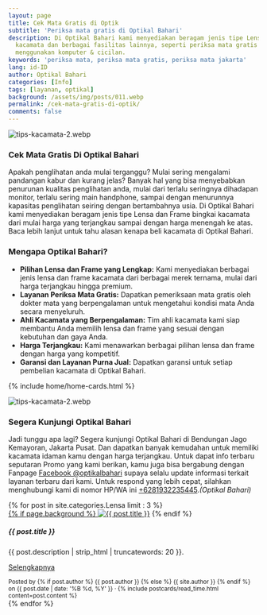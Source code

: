 ```yaml
---
layout: page
title: Cek Mata Gratis di Optik
subtitle: 'Periksa mata gratis di Optikal Bahari'
description: Di Optikal Bahari kami menyediakan beragam jenis tipe Lensa dan Frame bingkai
  kacamata dan berbagai fasilitas lainnya, seperti periksa mata gratis
  menggunakan komputer & cicilan.
keywords: 'periksa mata, periksa mata gratis, periksa mata jakarta'
lang: id-ID
author: Optikal Bahari
categories: [Info]
tags: [layanan, optikal]
background: /assets/img/posts/011.webp
permalink: /cek-mata-gratis-di-optik/
comments: false
---
```


<div class="card shadow p-3 mb-5 bg-white rounded">
    <img src="{{"/assets/img/posts/periksa-mata/periksa-mata-gratis-optikal-bahari-5.webp" | relative_url }}"
    class="card-img-top" alt="tips-kacamata-2.webp">
    <div class="card-body">
        <h3 class="card-title">
            Cek Mata Gratis Di Optikal Bahari
        </h3>
        <p class="card-text text-left">
            Apakah penglihatan anda mulai terganggu? Mulai sering mengalami pandangan kabur dan kurang jelas? Banyak hal yang bisa menyebabkan penurunan kualitas penglihatan anda, mulai dari terlalu seringnya dihadapan monitor, terlalu sering main handphone, sampai dengan menurunnya kapasitas penglihatan seiring dengan bertambahnya usia. Di Optikal Bahari kami menyediakan beragam jenis tipe Lensa dan Frame bingkai kacamata dari mulai harga yang terjangkau sampai dengan harga menengah ke atas. Baca lebih lanjut untuk tahu alasan kenapa beli kacamata di Optikal Bahari.
        </p>
        <h3 class="card-title">
            Mengapa Optikal Bahari?
        </h3>
        <ul>
            <li>
                <strong>Pilihan Lensa dan Frame yang Lengkap:</strong> Kami menyediakan berbagai jenis lensa dan frame kacamata dari berbagai merek ternama, mulai dari harga terjangkau hingga premium.
            </li>
            <li>
                <strong>Layanan Periksa Mata Gratis:</strong> Dapatkan pemeriksaan mata gratis oleh dokter mata yang berpengalaman untuk mengetahui kondisi mata Anda secara menyeluruh.
            </li>
            <li>
                <strong>Ahli Kacamata yang Berpengalaman:</strong> Tim ahli kacamata kami siap membantu Anda memilih lensa dan frame yang sesuai dengan kebutuhan dan gaya Anda.
            </li>
            <li>
                <strong>Harga Terjangkau:</strong> Kami menawarkan berbagai pilihan lensa dan frame dengan harga yang kompetitif.
            </li>
            <li>
                <strong>Garansi dan Layanan Purna Jual:</strong> Dapatkan garansi untuk setiap pembelian kacamata di Optikal Bahari.
            </li>
        </ul>
    </div>
</div>

{% include home/home-cards.html %}

<div class="card-deck mb-3">
    <div class="card shadow p-3 mb-5 bg-white rounded">
		  <img src="{{"/assets/img/posts/periksa-mata/periksa-mata-gratis-optikal-bahari-9.webp" | relative_url }}"
          class="card-img-top"
          title="periksa-mata-gratis-optikal-bahari"
          alt="tips-kacamata-2.webp">
        <div class="card-body">
            <h3 class="card-title">
                Segera Kunjungi Optikal Bahari
            </h3>
            <p class="card-text text-left">
                Jadi tunggu apa lagi? Segera kunjungi Optikal Bahari di Bendungan Jago Kemayoran, Jakarta Pusat. Dan dapatkan banyak kemudahan untuk memiliki kacamata idaman kamu dengan harga terjangkau. Untuk dapat info terbaru seputaran Promo yang kami berikan, kamu juga bisa bergabung dengan Fanpage <a href="https://www.facebook.com/optikalbahari" id="FBClick" title="Facebook Page Optikal Bahari" class="FacebookPage">Facebook @optikalbahari</a> supaya selalu update informasi terkait layanan terbaru dari kami. Untuk respond yang lebih cepat, silahkan menghubungi kami di nomor HP/WA ini <a href="https://api.whatsapp.com/send?phone=6281932235445&text=Hallo%2C+saya+butuh+informasi+lebih+lanjut+mengenai+Optikal+Bahari" id="WhatsAppClick" class="WhatsAppCall" title="Call WhatsApp">+6281932235445</a>.<em>(Optikal Bahari)</em>
            </p>
        </div>
    </div>
</div>

<section id="posts-category">
    <div class="card-deck">
		{% for post in site.categories.Lensa limit : 3 %}
        <div class="card shadow p-3 mb-5 bg-white rounded">
            <a href="{{ post.url | prepend: site.baseurl | replace: '//', '/' }}">
                {% if page.background %}
                    <img src="{{ post.background | prepend: site.baseurl | replace: '//', '/' }}" class="card-img-top" alt="{{ post.title }}"></a>
                {% endif %}
            <div class="card-body">
                <h5 class="card-title">
                    {{ post.title }}
                </h5>
                <p class="card-text text-left">
                    {{ post.description | strip_html | truncatewords: 20 }}.
                </p>
                <p class="card-text text-left">
                    <a class="btn btn-primary rounded-pill" href="{{ post.url | prepend: site.baseurl | replace: '//', '/' }}">Selengkapnya</a>
                </p>
            </div>
            <div class="card-footer">
                <small class="text-muted">
                    Posted by {% if post.author %} {{ post.author }} {% else %} {{ site.author }} {% endif %} on
                    {{ post.date | date: '%B %d, %Y' }} &middot; {% include postcards/read_time.html content=post.content %}
                </small>
            </div>
        </div>
        {% endfor %}
    </div>
</section>
